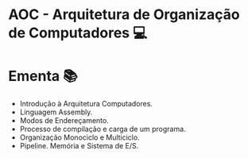 # AOC - Arquitetura de Organização de Computadores 💻
 
# Ementa 📚

- Introdução à Arquitetura Computadores. 
- Linguagem Assembly. 
- Modos de Endereçamento. 
- Processo de compilação e carga de um programa. 
- Organização Monociclo e Multiciclo. 
- Pipeline. Memória e Sistema de E/S.
